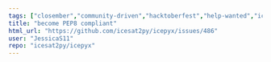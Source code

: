 ```yaml
---
tags: ["closember","community-driven","hacktoberfest","help-wanted","icesat-2","python3"]
title: "become PEP8 compliant"
html_url: "https://github.com/icesat2py/icepyx/issues/486"
user: "JessicaS11"
repo: "icesat2py/icepyx"
---
```


